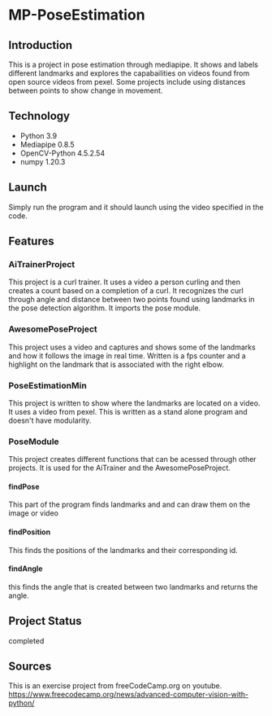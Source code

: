 # MP-PoseEstimation
## Introduction
This is a project in pose estimation through mediapipe. 
It shows and labels different landmarks and explores the capabailities on videos found from open source videos from pexel. 
Some projects include using distances between points to show change in movement.

## Technology
* Python 3.9
* Mediapipe 0.8.5
* OpenCV-Python 4.5.2.54
* numpy 1.20.3
## Launch
Simply run the program and it should launch using the video specified in the code.

## Features
### AiTrainerProject
This project is a curl trainer. It uses a video a person curling and then creates a count based on a completion of a curl. 
It recognizes the curl through angle and distance between two points found using landmarks in the pose detection algorithm.
It imports the pose module.

### AwesomePoseProject
This project uses a video and captures and shows some of the landmarks and how it follows the image in real time. 
Written is a fps counter and a highlight on the landmark that is associated with the right elbow.

### PoseEstimationMin
This project is written to show where the landmarks are located on a video. It uses a video from pexel.
This is written as a stand alone program and doesn't have modularity.

### PoseModule
This project creates different functions that can be acessed through other projects. It is used for the AiTrainer and the AwesomePoseProject.
#### findPose
This part of the program finds landmarks and and can draw them on the image or video
#### findPosition
This finds the positions of the landmarks and their corresponding id.
#### findAngle
this finds the angle that is created between two landmarks and returns the angle.
## Project Status
completed

## Sources
This is an exercise project from freeCodeCamp.org on youtube. https://www.freecodecamp.org/news/advanced-computer-vision-with-python/
